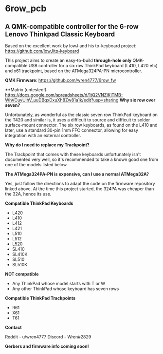 # 6row_pcb
## A QMK-compatible controller for the 6-row Lenovo Thinkpad Classic Keyboard

Based on the excellent work by lowJ and his tp-keyboard project: https://github.com/lowJ/tp-keyboard

This project aims to create an easy-to-build **through-hole only** QMK-compatible USB controller for a six row ThinkPad keyboard (L410, L420 etc) and x61 trackpoint, based on the ATMega324PA-PN microcontroller.

**QMK Firmware**: https://github.com/wren4777/6row_fw

**Matrix (untested!): https://docs.google.com/spreadsheets/d/1tQ2VNZjKjTMB-WhVCuyUlhV_uuDBqxDxuXh8Zw81a1k/edit?usp=sharing
**Why six row over seven?**

Unfortunately, as wonderful as the classic seven row ThinkPad keyboard on the T420 and similar is, it uses a difficult to source and difficult to solder surface-mount connector. The six row keyboards, as found on the L410 and later, use a standard 30-pin 1mm FFC connector, allowing for easy integration with an external controller.

**Why do I need to replace my Trackpoint?**

The Trackpoint that comes with these keyboards unfortunately isn't documented very well, so it's recommended to take a known good one from one of the models listed below.

**The ATMega324PA-PN is expensive, can I use a normal ATMega32A?**

Yes, just follow the directions to adapt the code on the firmware repository linked above. At the time this project started, the 324PA was cheaper than the 32A, hence its use.

**Compatible ThinkPad Keyboards**

* L420
* L410
* L412
* L421 
* L510 
* L512 
* L520 
* SL410
* SL410K 
* SL510 
* SL510K

**NOT compatible**

* Any ThinkPad whose model starts with T or W
* Any other ThinkPad whose keyboard has seven rows

**Compatible ThinkPad Trackpoints**

* R61
* X61
* T61

**Contact**

Reddit - u/wren4777
Discord - Wren#2829

**Gerbers and firmware info coming soon!**
